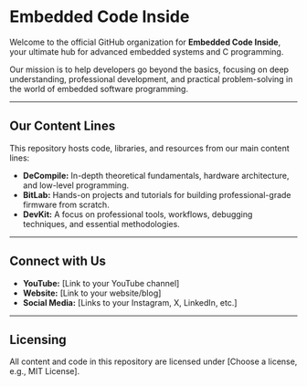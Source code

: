# Embedded Code Inside

Welcome to the official GitHub organization for **Embedded Code Inside**, your ultimate hub for advanced embedded systems and C programming.

Our mission is to help developers go beyond the basics, focusing on deep understanding, professional development, and practical problem-solving in the world of embedded software programming.

---

## Our Content Lines

This repository hosts code, libraries, and resources from our main content lines:

-   **DeCompile:** In-depth theoretical fundamentals, hardware architecture, and low-level programming.
-   **BitLab:** Hands-on projects and tutorials for building professional-grade firmware from scratch.
-   **DevKit:** A focus on professional tools, workflows, debugging techniques, and essential methodologies.

---

## Connect with Us

-   **YouTube:** [Link to your YouTube channel]
-   **Website:** [Link to your website/blog]
-   **Social Media:** [Links to your Instagram, X, LinkedIn, etc.]

---

## Licensing

All content and code in this repository are licensed under [Choose a license, e.g., MIT License].